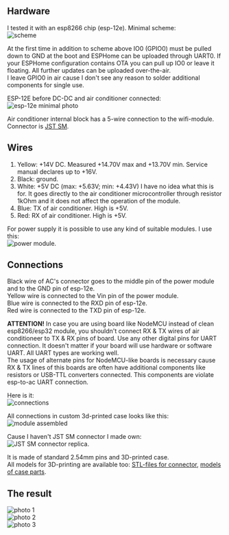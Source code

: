 ## Hardware ##
I tested it with an esp8266 chip (esp-12e). Minimal scheme:  
![scheme](https://github.com/GrKoR/esphome_aux_ac_component/blob/master/images/scheme.png?raw=true)
 
At the first time in addition to scheme above IO0 (GPIO0) must be pulled down to GND at the boot and ESPHome can be uploaded through UART0. If your ESPHome configuration contains OTA you can pull up IO0 or leave it floating. All further updates can be uploaded over-the-air.  
I leave GPIO0 in air cause I don't see any reason to solder additional components for single use.

ESP-12E before DC-DC and air conditioner connected:  
![esp-12e minimal photo](https://github.com/GrKoR/esphome_aux_ac_component/blob/master/images/esp-12e.jpg?raw=true)
 
Air conditioner internal block has a 5-wire connection to the wifi-module. Connector is [JST SM](https://www.jst-mfg.com/product/pdf/eng/eSM.pdf).
 
## Wires ##
1. Yellow: +14V DC. Measured +14.70V max and +13.70V min. Service manual declares up to +16V.
2. Black: ground.
3. White: +5V DC (max: +5.63V; min: +4.43V) I have no idea what this is for. It goes directly to the air conditioner microcontroller through resistor 1kOhm and it does not affect the operation of the module.
4. Blue: TX of air conditioner. High is +5V.
5. Red: RX of air conditioner. High is +5V.
 
For power supply it is possible to use any kind of suitable modules. I use this:  
![power module](https://github.com/GrKoR/esphome_aux_ac_component/blob/master/images/DD4012SA.jpg?raw=true).

## Connections ##
Black wire of AC's connector goes to the middle pin of the power module and to the GND pin of esp-12e.  
Yellow wire is connected to the Vin pin of the power module.  
Blue wire is connected to the RXD pin of esp-12e.  
Red wire is connected to the TXD pin of esp-12e.  

**ATTENTION!** In case you are using board like NodeMCU instead of clean esp8266/esp32 module, you shouldn't connect RX & TX wires of air conditioneer to TX & RX pins of board. Use any other digital pins for UART connection. It doesn't matter if your board will use hardware or software UART. All UART types are working well.  
The usage of alternate pins for NodeMCU-like boards is necessary cause RX & TX lines of this boards are often have additional components like resistors or USB-TTL converters connected. This components are violate esp-to-ac UART connection.

Here is it:  
![connections](https://github.com/GrKoR/esphome_aux_ac_component/blob/master/images/connections.png?raw=true)
 
All connections in custom 3d-printed case looks like this:  
![module assembled](https://github.com/GrKoR/esphome_aux_ac_component/blob/master/images/assembled.JPG?raw=true)
 
Cause I haven't JST SM connector I made own:  
![JST SM connector replica](https://github.com/GrKoR/esphome_aux_ac_component/blob/master/images/connector.JPG?raw=true).
 
It is made of standard 2.54mm pins and 3D-printed case.  
All models for 3D-printing are available too: [STL-files for connector](https://github.com/GrKoR/esphome_aux_ac_component/tree/master/enclosure/JST%20SM%20connector), [models of case parts](https://github.com/GrKoR/esphome_aux_ac_component/tree/master/enclosure/case). 
 
## The result ##
![photo 1](https://github.com/GrKoR/esphome_aux_ac_component/blob/master/images/real-1.JPG?raw=true)  
![photo 2](https://github.com/GrKoR/esphome_aux_ac_component/blob/master/images/real-2.JPG?raw=true)  
![photo 3](https://github.com/GrKoR/esphome_aux_ac_component/blob/master/images/real-3.JPG?raw=true)